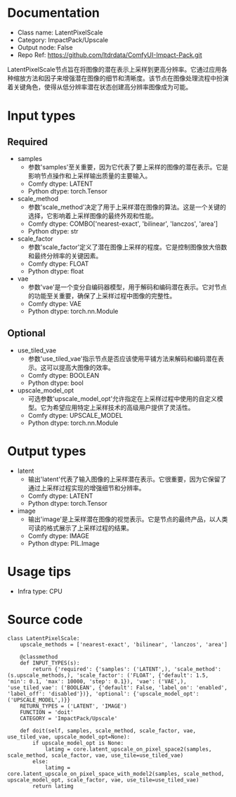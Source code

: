 # Documentation
- Class name: LatentPixelScale
- Category: ImpactPack/Upscale
- Output node: False
- Repo Ref: https://github.com/ltdrdata/ComfyUI-Impact-Pack.git

LatentPixelScale节点旨在将图像的潜在表示上采样到更高分辨率。它通过应用各种缩放方法和因子来增强潜在图像的细节和清晰度。该节点在图像处理流程中扮演着关键角色，使得从低分辨率潜在状态创建高分辨率图像成为可能。

# Input types
## Required
- samples
    - 参数'samples'至关重要，因为它代表了要上采样的图像的潜在表示。它是影响节点操作和上采样输出质量的主要输入。
    - Comfy dtype: LATENT
    - Python dtype: torch.Tensor
- scale_method
    - 参数'scale_method'决定了用于上采样潜在图像的算法。这是一个关键的选择，它影响着上采样图像的最终外观和性能。
    - Comfy dtype: COMBO['nearest-exact', 'bilinear', 'lanczos', 'area']
    - Python dtype: str
- scale_factor
    - 参数'scale_factor'定义了潜在图像上采样的程度。它是控制图像放大倍数和最终分辨率的关键因素。
    - Comfy dtype: FLOAT
    - Python dtype: float
- vae
    - 参数'vae'是一个变分自编码器模型，用于解码和编码潜在表示。它对节点的功能至关重要，确保了上采样过程中图像的完整性。
    - Comfy dtype: VAE
    - Python dtype: torch.nn.Module
## Optional
- use_tiled_vae
    - 参数'use_tiled_vae'指示节点是否应该使用平铺方法来解码和编码潜在表示。这可以提高大图像的效率。
    - Comfy dtype: BOOLEAN
    - Python dtype: bool
- upscale_model_opt
    - 可选参数'upscale_model_opt'允许指定在上采样过程中使用的自定义模型。它为希望应用特定上采样技术的高级用户提供了灵活性。
    - Comfy dtype: UPSCALE_MODEL
    - Python dtype: torch.nn.Module

# Output types
- latent
    - 输出'latent'代表了输入图像的上采样潜在表示。它很重要，因为它保留了通过上采样过程实现的增强细节和分辨率。
    - Comfy dtype: LATENT
    - Python dtype: torch.Tensor
- image
    - 输出'image'是上采样潜在图像的视觉表示。它是节点的最终产品，以人类可读的格式展示了上采样过程的结果。
    - Comfy dtype: IMAGE
    - Python dtype: PIL.Image

# Usage tips
- Infra type: CPU

# Source code
```
class LatentPixelScale:
    upscale_methods = ['nearest-exact', 'bilinear', 'lanczos', 'area']

    @classmethod
    def INPUT_TYPES(s):
        return {'required': {'samples': ('LATENT',), 'scale_method': (s.upscale_methods,), 'scale_factor': ('FLOAT', {'default': 1.5, 'min': 0.1, 'max': 10000, 'step': 0.1}), 'vae': ('VAE',), 'use_tiled_vae': ('BOOLEAN', {'default': False, 'label_on': 'enabled', 'label_off': 'disabled'})}, 'optional': {'upscale_model_opt': ('UPSCALE_MODEL',)}}
    RETURN_TYPES = ('LATENT', 'IMAGE')
    FUNCTION = 'doit'
    CATEGORY = 'ImpactPack/Upscale'

    def doit(self, samples, scale_method, scale_factor, vae, use_tiled_vae, upscale_model_opt=None):
        if upscale_model_opt is None:
            latimg = core.latent_upscale_on_pixel_space2(samples, scale_method, scale_factor, vae, use_tile=use_tiled_vae)
        else:
            latimg = core.latent_upscale_on_pixel_space_with_model2(samples, scale_method, upscale_model_opt, scale_factor, vae, use_tile=use_tiled_vae)
        return latimg
```